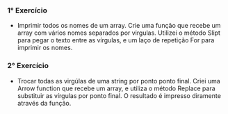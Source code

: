 ### 1° Exercício
   * Imprimir todos os nomes de um array.
    Crie uma função que recebe um array com vários nomes separados por virgulas. Utilizei o método Slipt para pegar o texto entre as vírgulas, e um laço de repetição For para imprimir os nomes.

### 2° Exercício
   * Trocar todas as virgúlas de uma string por ponto ponto final.
    Criei uma Arrow function que recebe um array, e utiliza o método Replace para substituir as vírgulas por ponto final. O resultado é impresso diramente através da função.